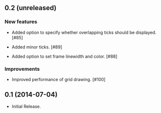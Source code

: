 0.2 (unreleased)
----------------

### New features

- Added option to specify whether overlapping ticks should be displayed. [#85]

- Added minor ticks. [#89]

- Added option to set frame linewidth and color. [#88]

### Improvements

- Improved performance of grid drawing. [#100]

0.1 (2014-07-04)
----------------

- Initial Release.
